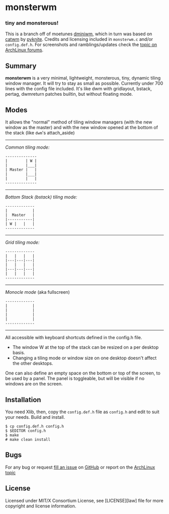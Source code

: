 monsterwm
=========

### tiny and monsterous!

This is a branch off of moetunes [dminiwm][], which in turn was based on [catwm][] by [pyknite][].
Credits and licensing included in `monsterwm.c` and/or `config.def.h`.
For screenshots and ramblings/updates check the [topic on ArchLinux forums][monsterwm].

  [pyknite]: https://github.com/pyknite
  [catwm]: https://bbs.archlinux.org/viewtopic.php?id=100215
  [dminiwm]: https://bbs.archlinux.org/viewtopic.php?id=126463
  [monsterwm]: https://bbs.archlinux.org/viewtopic.php?pid=1029955


Summary
-------

**monsterwm** is a very minimal, lightweight, monsterous, tiny, dynamic tiling window manager.
It will try to stay as small as possible. Currently under 700 lines with the config file included.
It's like dwm with gridlayout, bstack, pertag, dwmreturn patches builtin, but without floating mode.

Modes
-----

It allows the "normal" method of tiling window managers (with the new window as the master)
and with the new window opened at the bottom of the stack (like `dwm`'s attach\_aside)

---

*Common tiling mode:*

    --------------
    |        | W |
    |        |___|
    | Master |   |
    |        |___|
    |        |   |
    --------------

---

*Bottom Stack (bstack) tiling mode:*

    -------------
    |           |
    |  Master   |
    |-----------|
    | W |   |   |
    -------------

---

 *Grid tiling mode:*

    -------------
    |   |   |   |
    |---|---|---|
    |   |   |   |
    |---|---|---|
    |   |   |   |
    -------------

---

 *Monocle mode* (aka fullscreen)

    -------------
    |           |
    |           |
    |           |
    |           |
    -------------

---

All accessible with keyboard shortcuts defined in the config.h file.

 * The window W at the top of the stack can be resized on a per desktop basis.
 * Changing a tiling mode or window size on one desktop doesn't affect the other desktops.

One can also define an empty space on the bottom or top of the screen, to be used by a panel.
The panel is toggleable, but will be visible if no windows are on the screen.

Installation
------------

You need Xlib, then,
copy the `config.def.h` file as `config.h`
and edit to suit your needs.
Build and install.

    $ cp config.def.h config.h
    $ $EDITOR config.h
    $ make
    # make clean install


Bugs
----

For any bug or request [fill an issue][bug] on [GitHub][ghp] or report on the [ArchLinux topic][monsterwm]

  [bug]: https://github.com/c00kiemon5ter/monsterwm/issues
  [ghp]: https://github.com/c00kiemon5ter/monsterwm

License
-------
Licensed under MIT/X Consortium License, see [LICENSE][law] file for more copyright and license information.

